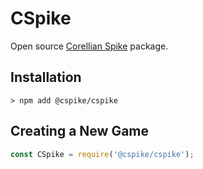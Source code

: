 # CSpike
Open source [Corellian Spike](https://starwars.fandom.com/wiki/Corellian_Spike) package.

## Installation
`> npm add @cspike/cspike`

## Creating a New Game
```javascript
const CSpike = require('@cspike/cspike');


```
